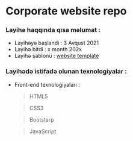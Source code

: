 # Corporate website repo

### Layihə haqqında qısa məlumat :

- Layihəyə başlandı : 3 Avqust 2021
- Layihə bitdi : x month 202x
- Layihə şablonu : [website template](http://webangon.com/html/bisness/index-2.html)

### Layihədə istifadə olunan texnologiyalar :

- Front-end texnologiyaları :

  > HTML5

  > CSS3

  > Bootstarp

  > JavaScript
